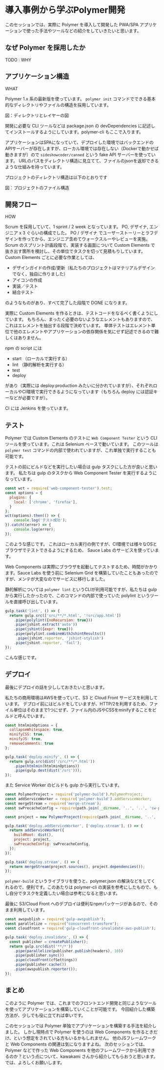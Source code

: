 # 導入事例から学ぶPolymer開発

このセッションでは、実際に Polymer を導入して開発した PWA/SPA アプリケーションで使った手法やツールなどの紹介をしていきたいと思います。

## なぜ Polymer を採用したか

TODO : WHY

## アプリケーション構造

WHAT

Polymer 1.x 系の最新版を使っています。
`polymer init` コマンドでできる基本的なディレクトリやファイルの構造を採用しています。

図：ディレクトリとレイヤーの図

開発に必要な CLI ツールなどは package.json の devDependencies に記述してインストールするようにしています。polymer-cli もここで入ります。

アプリケーションはSPAになっていて、デプロイした環境ではバックエンドのAPIサーバーが存在しますが、ローカル環境では存在しない（Dockerで動かせば動きますが）ので `sideshowcoder/canned` という fake API サーバーを使っています。
URLのパスをディレクトリ構造に見立てて、ファイルのjsonを返却できるような仕組みを持っています。

プロジェクトのディレクトリ構造は以下のとおりです

図：プロジェクトのファイル構造

## 開発フロー

HOW

Scrum を採用していて、1 sprint / 2 week となっています。
PO, デザイナ, エンジニア x 3 ぐらいの構成でした。
PO / デザイナ でユーザーストーリーとラフデザインを作ってから、エンジニア含めてウォークスルーやレビューを実施。
Scrum のスプリント計画段階で、実装する画面について Custom Elements で抜き出す箇所を検討し、その単位でタスクを切って見積もりしています。
Custom Elements ごとに必要な作業としては、

- デザインガイドの作成/更新（私たちのプロジェクトはマテリアルデザインでなく、独自に作りました）
- アイコンの作成
- 実装／テスト
- 結合テスト

のようなものがあり、すべて完了した段階で DONE になります。

実際に Custom Elements を作るときは、テストコードをなるべく書くようにしています。
もちろん、まったく必要のないようなエレメントもありますので、これはエレメントを抽出する段階で決めています。
単体テストはエレメント単位で他のエレメントやアプリケーションの依存関係を気にせず記述できるので難しくはありません。

npm の script には

- start （ローカルで実行する）
- lint （静的解析を実行する）
- test
- deploy

があり（実際には deploy:production みたいに分かれていますが）、それぞれローカルやCI環境で実行できるようになっています（もちろん deploy には認証キーなどが必要ですが）。

CI には Jenkins を使っています。

## テスト

Polymer では Custom Elements のテストに `Web Component Tester` という CLI ツールを使っています。これは Selenium ベースで動いています。
このツールは `polymer test` コマンドの内部で使われていますが、これ単独で実行することも可能です。

テストの前にビルドなどを実行したい場合は gulp タスクにした方が良いと思います。
私たちは gulp のタスクから Web Component Tester を実行するようになっています。

```js
const wct = require('web-component-tester').test;
const options = {
  plugins: {
    local: ['chrome', 'firefox'],
  }
};
wct(options).then(() => {
	console.log('テスト成功');
}).catch((error) => {
	console.log(error);
});
```

このような感じです。
これはローカル実行の例ですが、CI環境では様々なOSとブラウザでテストできるようにするため、 Sauce Labs のサービスを使っています。

Web Components は実際にブラウザを起動してテストするため、時間がかかります。Sauce Labs を使う前に Selenium Grid を構築していたこともあったのですが、メンテが大変なのでサービスに移行しました。

静的解析については `polymer lint` というCLIが利用可能ですが、私たちは gulp から実行したかったので、このコマンドの内部で使っていた polylint というツールを直接呼び出しています。

```js
gulp.task('lint', () => {
  return gulp.src(['src/**/*.html', '!src/app.html'])
    .pipe(polylint({noRecursion: true}))
    .pipe(jshint.extract('auto'))
    .pipe(jshint({expr: true}))
    .pipe(polylint.combineWithJshintResults())
  	 .pipe(jshint.reporter, 'jshint-stylish')
    .pipe(jshint.reporter, 'fail');
});
```

こんな感じです。

## デプロイ

最後にデプロイの話を少ししておきたいと思います。

私たちの商用環境はAWSを使っていて、S3 と Cloud Front サービスを利用しています。
デプロイ前にはビルドをしていますが、HTTP/2を利用するため、ファイル単位はそのままで1つにせず、ファイル内のJSやCSSをminifyすることをビルドと呼んでいます。

```js
const htmlminOptions = {
  collapseWhitespace: true,
  minifyCSS: true,
  minifyJS: true,
  removeComments: true
};

gulp.task('deploy.minify', () => {
  return gulp.src(dist('/src/**/*.html'))
    .pipe(htmlmin(htmlminOptions))
    .pipe(gulp.dest(dist('/src')));
});
```

また Service Worker のビルドも gulp から実行しています。

```js
const PolymerProject = require('polymer-build').PolymerProject;
const addServiceWorker = require('polymer-build').addServiceWorker;
const mergeStream = require('merge-stream');
const swPrecacheConfig = require(path.join(__dirname, '..', '..', 'sw-precache-config.js'));

const project = new PolymerProject(require(path.join(__dirname, '..', '..', 'polymer.json')));

gulp.task('deploy.addServiceWorker', ['deploy.stream'], () => {
  return addServiceWorker({
    buildRoot: dist(),
    project: project,
    swPrecacheConfig: swPrecacheConfig,
  });
});

gulp.task('deploy.stream', () => {
  return mergeStream(project.sources(), project.dependencies());
});
```

`polymer-build` というライブラリを使うと、polymer.json の解決などをしてくれるので、便利です。このあたりは polymer-cli の実装を参考にしたもので、もし自分でタスクを定義したい場合は参考になると思います。

最後に S3/Cloud Front へのデプロイは便利なnpmパッケージがあるので、そのまま利用しています。

```js
const awspublish = require('gulp-awspublish');
const parallelize = require("concurrent-transform");
const cloudfront = require('gulp-cloudfront-invalidate-aws-publish');

gulp.task('deploy.invalidate', () => {
  const publisher = createPublisher();
  return gulp.src(dist('**/*'))
    .pipe(parallelize(publisher.publish(headers), 10))
    .pipe(publisher.sync())
    .pipe(cloudfront(cfSettings))
    .pipe(publisher.cache())
    .pipe(awspublish.reporter());
});
```

## まとめ

このように Polymer では、これまでのフロントエンド開発と同じようなツールを使ってアプリケーションを構築していくことが可能です。
今回紹介した構築方法が、少しでも役に立てれば幸いです。

このセッションでは Polymer 単独でアプリケーションを構築する手法を紹介しました。
しかし現時点で Polymer を使うのは Web Components を作るときだけ、という想定をされている方もいるかもしれません。
他のJSフレームワークと Web Components の関連は気になりますよね。
次のセッションでは、Polymer などで作った Web Components を他のフレームワークから利用できるのか？という点について、kawakami さんから紹介してもらおうと思います。
では、よろしくお願いします。

